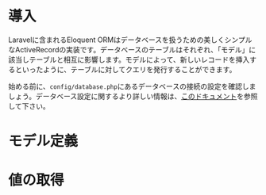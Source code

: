 # 導入

Laravelに含まれるEloquent ORMはデータベースを扱うための美しくシンプルなActiveRecordの実装です。データベースのテーブルはそれぞれ、「モデル」に該当しテーブルと相互に影響します。モデルによって、新しいレコードを挿入するといったように、テーブルに対してクエリを発行することができます。  

始める前に、`config/database.php`にあるデータベースの接続の設定を確認しましょう。データベース設定に関するより詳しい情報は、[このドキュメント](https://laravel.com/docs/5.5/database#configuration)を参照して下さい。

# モデル定義


# 値の取得

